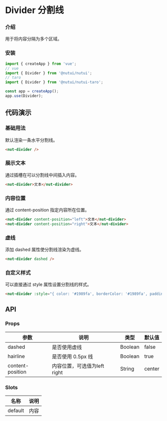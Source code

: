 # Divider 分割线

### 介绍
    
用于将内容分隔为多个区域。

### 安装
``` javascript
import { createApp } from 'vue';
// vue
import { Divider } from '@nutui/nutui';
// taro
import { Divider } from '@nutui/nutui-taro';

const app = createApp();
app.use(Divider);
```


## 代码演示

### 基础用法

默认渲染一条水平分割线。

``` html
<nut-divider />
```

### 展示文本

通过插槽在可以分割线中间插入内容。

``` html
<nut-divider>文本</nut-divider>
```

### 内容位置

通过 content-position 指定内容所在位置。

``` html
<nut-divider content-position="left">文本</nut-divider>
<nut-divider content-position="right">文本</nut-divider>
```

### 虚线

添加 dashed 属性使分割线渲染为虚线。

``` html
<nut-divider dashed />
```

### 自定义样式

可以直接通过 style 属性设置分割线的样式。

``` html
<nut-divider :style="{ color: '#1989fa', borderColor: '#1989fa', padding: '0 16px' }">文本</nut-divider>
```

## API

### Props

| 参数         | 说明                             | 类型   | 默认值           |
|--------------|----------------------------------|--------|------------------|
| dashed         | 是否使用虚线               | Boolean | false                |
| hairline        | 是否使用 0.5px 线                         | Boolean | true                |
| content-position        | 内容位置，可选值为left right                         | String | center                |

### Slots

| 名称 | 说明           | 
|--------|----------------|
| default  | 内容 | 
    